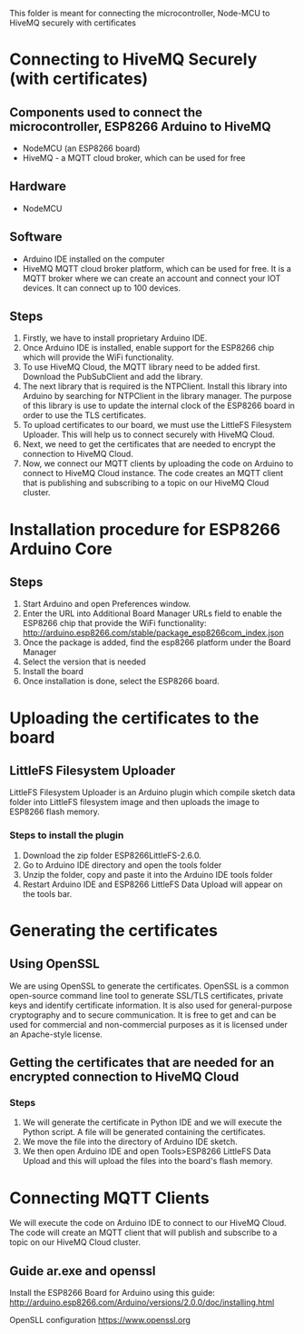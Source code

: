 This folder is meant for connecting the microcontroller, Node-MCU to HiveMQ securely with certificates

# Connecting to HiveMQ Securely (with certificates)
## Components used to connect the microcontroller, ESP8266 Arduino to HiveMQ 
- NodeMCU (an ESP8266 board)
- HiveMQ - a MQTT cloud broker, which can be used for free


## Hardware 
- NodeMCU 


## Software
- Arduino IDE installed on the computer
- HiveMQ MQTT cloud broker platform, which can be used for free. It is a MQTT broker where we can create an account and connect your IOT devices. It can connect up to 100 devices.


## Steps
1. Firstly, we have to install proprietary Arduino IDE.
2. Once Arduino IDE is installed, enable support for the ESP8266 chip which will provide the WiFi functionality.
3. To use HiveMQ Cloud, the MQTT library need to be added first. Download the PubSubClient and add the library.
4. The next library that is required is the NTPClient. Install this library into Arduino by searching for NTPClient in the library manager. The purpose of this library is use to update the internal clock of the ESP8266 board in order to use the TLS certificates.
5. To upload certificates to our board, we must use the LittleFS Filesystem Uploader. This will help us to connect securely with HiveMQ Cloud. 
6. Next, we need to get the certificates that are needed to encrypt the connection to HiveMQ Cloud. 
7. Now, we connect our MQTT clients by uploading the code on Arduino to connect to HiveMQ Cloud instance. The code creates an MQTT client that is publishing and subscribing to a topic on our HiveMQ Cloud cluster. 


# Installation procedure for ESP8266 Arduino Core
## Steps
1. Start Arduino and open Preferences window.
2. Enter the URL into Additional Board Manager URLs field to enable the ESP8266 chip that provide the WiFi functionality: http://arduino.esp8266.com/stable/package_esp8266com_index.json
3. Once the package is added, find the esp8266 platform under the Board Manager
4. Select the version that is needed
5. Install the board
6. Once installation is done, select the ESP8266 board.


# Uploading the certificates to the board
## LittleFS Filesystem Uploader
LittleFS Filesystem Uploader is an Arduino plugin which compile sketch data folder into LittleFS filesystem image and then uploads the image to ESP8266 flash memory.

### Steps to install the plugin
1. Download the zip folder ESP8266LittleFS-2.6.0. 
2. Go to Arduino IDE directory and open the tools folder
3. Unzip the folder, copy and paste it into the Arduino IDE tools folder
4. Restart Arduino IDE and ESP8266 LittleFS Data Upload will appear on the tools bar.


# Generating the certificates
## Using OpenSSL
We are using OpenSSL to generate the certificates. OpenSSL is a common open-source command line tool to generate SSL/TLS certificates, private keys and identify certificate information. It is also used for general-purpose cryptography and to secure communication. It is free to get and can be used for commercial and non-commercial purposes as it is licensed under an Apache-style license.

## Getting the certificates that are needed for an encrypted connection to HiveMQ Cloud
### Steps
1. We will generate the certificate in Python IDE and we will execute the Python script. A file will be generated containing the certificates.
2. We move the file into the directory of Arduino IDE sketch. 
3. We then open Arduino IDE and open Tools>ESP8266 LittleFS Data Upload and this will upload the files into the board's flash memory.

# Connecting MQTT Clients
We will execute the code on Arduino IDE to connect to our HiveMQ Cloud. The code will create an MQTT client that will publish and subscribe to a topic on our HiveMQ Cloud cluster.

## Guide ar.exe and openssl
Install the ESP8266 Board for Arduino using this guide: http://arduino.esp8266.com/Arduino/versions/2.0.0/doc/installing.html

OpenSLL configuration https://www.openssl.org
